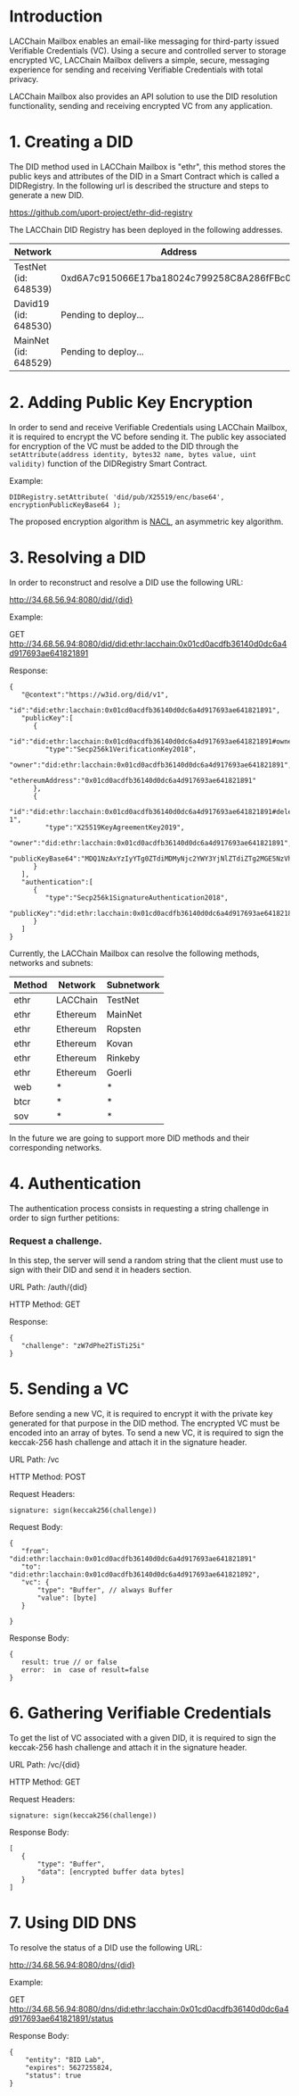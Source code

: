 # Introduction

LACChain Mailbox enables an email-like messaging for third-party issued Verifiable Credentials (VC). Using a secure and controlled server to storage encrypted VC, LACChain Mailbox delivers a simple, secure, messaging experience for sending and receiving Verifiable Credentials with total privacy.

LACChain Mailbox also provides an API solution to use the DID resolution functionality, sending and receiving encrypted VC from any application.


# 1. Creating a DID

The DID method used in LACChain Mailbox is "ethr", this method stores the public keys and attributes of the DID in a Smart Contract which is called a DIDRegistry. 
In the following url is described the structure and steps to generate a new DID.

https://github.com/uport-project/ethr-did-registry

The LACChain DID Registry has been deployed in the following addresses.

| Network                                  | Address                                                |
| -----------------------------------------| ------------------------------------------------------ |
| TestNet (id: 648539)                     |      0xd6A7c915066E17ba18024c799258C8A286fFBc00        |
| David19 (id: 648530)                     |      Pending to deploy...                              |
| MainNet (id: 648529)                     |      Pending to deploy...                              |

# 2. Adding Public Key Encryption
 
In order to send and receive Verifiable Credentials using LACChain Mailbox, it is required to encrypt the VC before sending it.
The public key associated for encryption of the VC must be added to the DID through the 
`` setAttribute(address identity, bytes32 name, bytes value, uint validity) `` function of the DIDRegistry Smart Contract.

Example: 

```
DIDRegistry.setAttribute( 'did/pub/X25519/enc/base64', encryptionPublicKeyBase64 );
```  
The proposed encryption algorithm is [NACL](https://nacl.cr.yp.to/), an asymmetric key algorithm.

# 3. Resolving a DID

In order to reconstruct and resolve a DID use the following URL:

http://34.68.56.94:8080/did/{did}

Example: 

GET  http://34.68.56.94:8080/did/did:ethr:lacchain:0x01cd0acdfb36140d0dc6a4d917693ae641821891

Response:
````
{
   "@context":"https://w3id.org/did/v1",
   "id":"did:ethr:lacchain:0x01cd0acdfb36140d0dc6a4d917693ae641821891",
   "publicKey":[
      {
         "id":"did:ethr:lacchain:0x01cd0acdfb36140d0dc6a4d917693ae641821891#owner",
         "type":"Secp256k1VerificationKey2018",
         "owner":"did:ethr:lacchain:0x01cd0acdfb36140d0dc6a4d917693ae641821891",
         "ethereumAddress":"0x01cd0acdfb36140d0dc6a4d917693ae641821891"
      },
      {
         "id":"did:ethr:lacchain:0x01cd0acdfb36140d0dc6a4d917693ae641821891#delegate-1",
         "type":"X25519KeyAgreementKey2019",
         "owner":"did:ethr:lacchain:0x01cd0acdfb36140d0dc6a4d917693ae641821891",
         "publicKeyBase64":"MDQ1NzAxYzIyYTg0ZTdiMDMyNjc2YWY3YjNlZTdiZTg2MGE5NzVhODhkNzU2NzczY2Y1Yzk2MTg4ODY0NTAyZmIwNjkwZjE1M2VjODI5YjRjOTk3NDFlOWZjMDhiNjE3MTdiMjczNWI2MTMwMTk4MGNmNjFmNTM1MmU3MzkyNGFkOA=="
      }
   ],
   "authentication":[
      {
         "type":"Secp256k1SignatureAuthentication2018",
         "publicKey":"did:ethr:lacchain:0x01cd0acdfb36140d0dc6a4d917693ae641821891#owner"
      }
   ]
}
```` 

Currently, the LACChain Mailbox can resolve the following methods, networks and subnets:

| Method                         |        Network              | Subnetwork |
| -------------------------------| ----------------------------|------------|
| ethr                           |     LACChain                |  TestNet   |
| ethr                           |     Ethereum                |  MainNet   |
| ethr                           |     Ethereum                |  Ropsten   |
| ethr                           |     Ethereum                |  Kovan     |
| ethr                           |     Ethereum                |  Rinkeby   |
| ethr                           |     Ethereum                |  Goerli    |
| web                            |      *                      |     *      |
| btcr                           |      *                      |     *      |
| sov                            |      *                      |     *      |

In the future we are going to support more DID methods and their corresponding networks.
 
# 4. Authentication
 The authentication process consists in requesting a string challenge in order to sign further petitions:

### Request a challenge.
 In this step, the server will send a random string that the client must use 
 to sign with their DID and send it in headers section.
 
 URL Path: /auth/{did}
 
 HTTP Method: GET
 
 Response:
 ```
{
    "challenge": "zW7dPhe2TiSTi25i"
}
 ```

# 5. Sending a VC
 Before sending a new VC, it is required to encrypt it with the private key generated for that purpose
 in the DID method. The encrypted VC must be encoded into an array of bytes. 
To send a new VC, it is required to sign the keccak-256 hash challenge and attach it in the signature header.

URL Path: /vc

HTTP Method: POST

Request Headers:
 ```
signature: sign(keccak256(challenge))
 ```

Request Body:
 ```
{
    "from": "did:ethr:lacchain:0x01cd0acdfb36140d0dc6a4d917693ae641821891"
    "to": "did:ethr:lacchain:0x01cd0acdfb36140d0dc6a4d917693ae641821892",
    "vc": {
        "type": "Buffer", // always Buffer
        "value": [byte]
    }

}
 ```

Response Body:
 ```
{
    result: true // or false 
    error:  in  case of result=false
}
 ```

# 6. Gathering Verifiable Credentials

 To get the list of VC associated with a given DID, it is required to sign the keccak-256 hash challenge and attach it in the signature header.
 
URL Path: /vc/{did}


HTTP Method: GET

Request Headers:
 ```
signature: sign(keccak256(challenge))
 ```

Response Body:
 ```
[
	{
		"type": "Buffer",
		"data": [encrypted buffer data bytes]
	}
]
 ```

# 7. Using DID DNS

To resolve the status of a DID use the following URL:

http://34.68.56.94:8080/dns/{did}

Example: 

GET  http://34.68.56.94:8080/dns/did:ethr:lacchain:0x01cd0acdfb36140d0dc6a4d917693ae641821891/status

Response Body:
````
{
    "entity": "BID Lab",
    "expires": 5627255824,
    "status": true
}
````